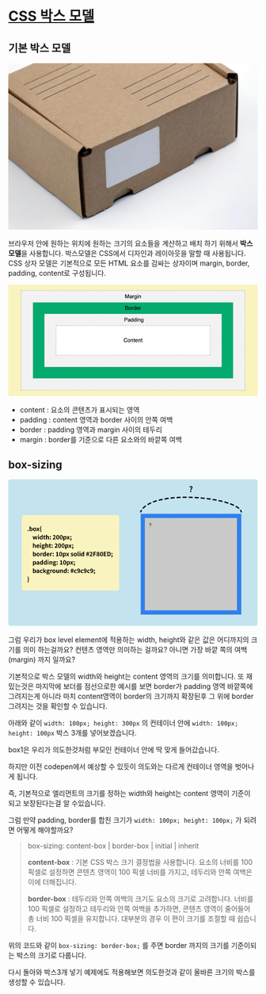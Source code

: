 # [CSS 박스 모델](https://www.juicylog.com/cssboxmodel)

## 기본 박스 모델

![img.png](.images/img.png)


브라우저 안에 원하는 위치에 원하는 크기의 요소들을 계산하고 배치 하기 위해서 **박스 모델**을 사용합니다. 박스모델은 CSS에서 디자인과 레이아웃을 말할 때 사용됩니다. CSS 상자 모델은 기본적으로 모든 HTML 요소를 감싸는 상자이며 margin, border, padding, content로 구성됩니다.

![img_1.png](.images/img_1.png)

- content : 요소의 콘텐츠가 표시되는 영역
- padding : content 영역과 border 사이의 안쪽 여백
- border : padding 영역과 margin 사이의 테두리
- margin : border를 기준으로 다른 요소와의 바깥쪽 여백

## box-sizing

![img_2.png](.images/img_2.png)

그럼 우리가 box level element에 적용하는 width, height와 같은 값은 어디까지의 크기를 의미 하는걸까요? 컨텐츠 영역만 의미하는 걸까요? 아니면 가장 바깥 쪽의 여백(margin) 까지 일까요?

기본적으로 박스 모델의 width와 height는 content 영역의 크기를 의미합니다. 또 재밌는것은 마지막에 보더를 점선으로한 예시를 보면 border가 padding 영역 바깥쪽에 그려지는게 아니라 마치 content영역이 border의 크기까지 확장된후 그 위에 border 그려지는 것을 확인할 수 있습니다.

아래와 같이 `width: 100px; height: 300px` 의 컨테이너 안에 `width: 100px; height: 100px` 박스 3개를 넣어보겠습니다.

box1은 우리가 의도한것처럼 부모인 컨테이너 안에 딱 맞게 들어갔습니다.

하지만 이전 codepen에서 예상할 수 있듯이 의도와는 다르게 컨테이너 영역을 벗어나게 됩니다.

즉, 기본적으로 엘리먼트의 크기를 정하는 width와 height는 content 영역이 기준이 되고 보장된다는걸 알 수있습니다.

그럼 만약 padding, border를 합친 크기가 `width: 100px; height: 100px;` 가 되려면 어떻게 해야할까요?

> box-sizing: content-box | border-box | initial | inherit
>
> **content-box** : 기본 CSS 박스 크기 결정법을 사용합니다. 요소의 너비를 100 픽셀로 설정하면 콘텐츠 영역이 100 픽셀 너비를 가지고, 테두리와 안쪽 여백은 이에 더해집니다.
>
> **border-box** : 테두리와 안쪽 여백의 크기도 요소의 크기로 고려합니다. 너비를 100 픽셀로 설정하고 테두리와 안쪽 여백을 추가하면, 콘텐츠 영역이 줄어들어 총 너비 100 픽셀을 유지합니다. 대부분의 경우 이 편이 크기를 조절할 때 쉽습니다.

위의 코드와 같이 `box-sizing: border-box;` 를 주면 border 까지의 크기를 기준이되는 박스의 크기로 다룹니다.

다시 돌아와 박스3개 넣기 예제에도 적용해보면 의도한것과 같이 올바른 크기의 박스를 생성할 수 있습니다.
